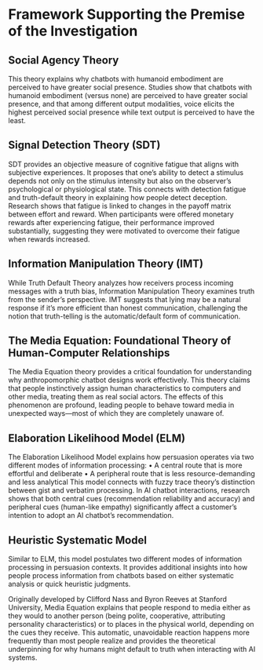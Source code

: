 # Framework Supporting the Premise of the Investigation

## Social Agency Theory

This theory explains why chatbots with humanoid embodiment are perceived to have greater social presence. Studies show that chatbots with humanoid embodiment (versus none) are perceived to have greater social presence, and that among different output modalities, voice elicits the highest perceived social presence while text output is perceived to have the least.

## Signal Detection Theory (SDT)

SDT provides an objective measure of cognitive fatigue that aligns with subjective experiences. It proposes that one’s ability to detect a stimulus depends not only on the stimulus intensity but also on the observer’s psychological or physiological state. This connects with detection fatigue and truth-default theory in explaining how people detect deception.
Research shows that fatigue is linked to changes in the payoff matrix between effort and reward. When participants were offered monetary rewards after experiencing fatigue, their performance improved substantially, suggesting they were motivated to overcome their fatigue when rewards increased.

## Information Manipulation Theory (IMT)

While Truth Default Theory analyzes how receivers process incoming messages with a truth bias, Information Manipulation Theory examines truth from the sender’s perspective. IMT suggests that lying may be a natural response if it’s more efficient than honest communication, challenging the notion that truth-telling is the automatic/default form of communication.

## The Media Equation: Foundational Theory of Human-Computer Relationships

The Media Equation theory provides a critical foundation for understanding why anthropomorphic chatbot designs work effectively. This theory claims that people instinctively assign human characteristics to computers and other media, treating them as real social actors. The effects of this phenomenon are profound, leading people to behave toward media in unexpected ways—most of which they are completely unaware of.

## Elaboration Likelihood Model (ELM)

The Elaboration Likelihood Model explains how persuasion operates via two different modes of information processing:
    • A central route that is more effortful and deliberate
    • A peripheral route that is less resource-demanding and less analytical
    This model connects with fuzzy trace theory’s distinction between gist and verbatim processing. In AI chatbot interactions, research shows that both central cues (recommendation reliability and accuracy) and peripheral cues (human-like empathy) significantly affect a customer’s intention to adopt an AI chatbot’s recommendation.

## Heuristic Systematic Model

Similar to ELM, this model postulates two different modes of information processing in persuasion contexts. It provides additional insights into how people process information from chatbots based on either systematic analysis or quick heuristic judgments.

Originally developed by Clifford Nass and Byron Reeves at Stanford University, Media Equation explains that people respond to media either as they would to another person (being polite, cooperative, attributing personality characteristics) or to places in the physical world, depending on the cues they receive. This automatic, unavoidable reaction happens more frequently than most people realize and provides the theoretical underpinning for why humans might default to truth when interacting with AI systems.
